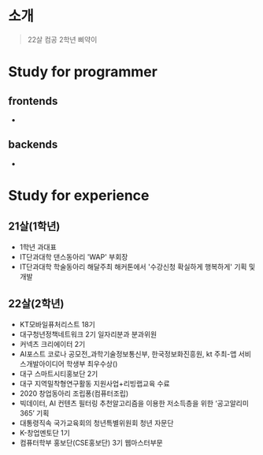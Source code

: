 # 소개
> 22살 컴공 2학년 삐약이


# Study for programmer
## frontends
* 

## backends
* 

# Study for experience
## 21살(1학년)
* 1학년 과대표
* IT단과대학 댄스동아리 'WAP' 부회장
* IT단과대학 학술동아리 해달주최 해커톤에서 '수강신청 확실하게 행복하게' 기획 및 개발

## 22살(2학년)
* KT모바일퓨처리스트 18기
* 대구청년정책네트워크 2기 일자리분과 분과위원
* 커넥츠 크리에이터 2기
* AI포스트 코로나 공모전_과학기술정보통신부, 한국정보화진흥원, kt 주최-앱 서비스개발아이디어 학생부 최우수상()
* 대구 스마트시티홍보단 2기
* 대구 지역밀착형연구활동 지원사업+리빙랩교육 수료
* 2020 창업동아리 조립퐁(컴퓨터조립)
* 빅데이터, AI 컨텐츠 필터링 추천알고리즘을 이용한 저소득층을 위한 ‘공고알리미365’ 기획
* 대통령직속 국가교육회의 청년특별위원회 청년 자문단
* K-창업멘토단 1기
* 컴퓨터학부 홍보단(CSE홍보단) 3기 웹마스터부문

<!--
**Climier-code/Climier-code** is a ✨ _special_ ✨ repository because its `README.md` (this file) appears on your GitHub profile.

Here are some ideas to get you started:

- 🔭 I’m currently working on ...
- 🌱 I’m currently learning ...
- 👯 I’m looking to collaborate on ...
- 🤔 I’m looking for help with ...
- 💬 Ask me about ...
- 📫 How to reach me: ...
- 😄 Pronouns: ...
- ⚡ Fun fact: ...
-->
